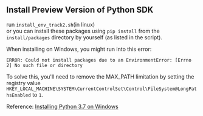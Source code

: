 ## Install Preview Version of Python SDK
run `install_env_track2.sh`(in linux)   
or you can install these packages using `pip install` from the `install/packages` directory by yourself (as listed in the script).

When installing on Windows, you might run into this error:

    ERROR: Could not install packages due to an EnvironmentError: [Errno 2] No such file or directory

To solve this, you'll need to remove the MAX_PATH limitation by setting the registry value `HKEY_LOCAL_MACHINE\SYSTEM\CurrentControlSet\Control\FileSystem@LongPathsEnabled` to `1`.

Reference: [Installing Python 3.7 on Windows](https://docs.python.org/3.7/using/windows.html)
